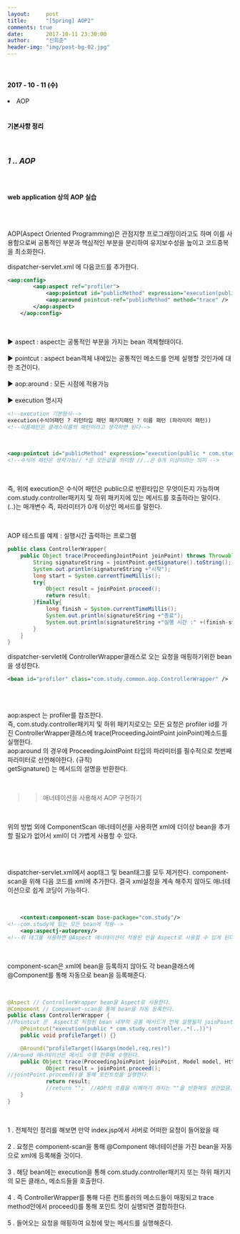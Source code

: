 ```yaml
---
layout:     post
title:      "[Spring] AOP2"
comments: true
date:       2017-10-11 23:30:00
author:     "신희준"
header-img: "img/post-bg-02.jpg"
---
```

<br>
<H4 style ="font-weight:bold; color : black">2017 - 10 - 11 (수)</H4>
<li>AOP</li>

<br>
<H4 style ="font-weight:bold; color:black;">기본사항 정리</H4>
<br>

<h5 style = "font-size: 17px; font-weight : bold;">1 .. AOP</h5>

<br>
<p><b>web application 상의 AOP 실습</b></p>
<br><br>
<p v>AOP(Aspect Oriented Programming)은 관점지향 프로그래밍이라고도 하며 이를 사용함으로써 공통적인 부분과 핵심적인 부분을 분리하여 유지보수성을 높이고 코드중복을 최소화한다.</p>


<p>dispatcher-servlet.xml 에 다음코드를 추가한다.</p>

~~~xml
<aop:config>
		<aop:aspect ref="profiler">
			<aop:pointcut id="publicMethod" expression="execution(public * com.study.controller..*(..))" />
			<aop:around pointcut-ref="publicMethod" method="trace" />
		</aop:aspect>
	</aop:config>
~~~

<br>
<p style="font-size:14px;">
▶ aspect : aspect는 공통적인 부분을 가지는 bean 객체형태이다. <br><br>
▶ pointcut : aspect bean객체 내에있는 공통적인 메소드를 언제 실행할 것인가에 대한 조건이다. <br><br>
▶ aop:around : 모든 시점에 적용가능
<br><br>
▶ execution 명시자

<br>
</p>

~~~xml
<!--execution 기본형식-->
execution(수식어패턴 ? 리턴타입 패턴 패키지패턴 ? 이름 패턴 (파라미터 패턴))
<!--이름패턴은 클래스이름의 패턴이라고 생각하면 된다-->
~~~

<br>

~~~xml
<aop:pointcut id="publicMethod" expression="execution(public * com.study.controller..*(..))" />
<!--수식어 패턴은 생략가능// *은 모든값을 의미함 //..은 0개 이상이라는 의미 -->
~~~

<br>
<p style="font-size:14px;">즉, 위에 execution은 수식어 패턴은 public으로 반환타입은 무엇이든지 가능하며 com.study.controller패키지 및 하위 패키지에 있는 메서드를 호출하라는 말이다. <br>(..)는 매개변수 즉, 파라미터가 0개 이상인 메서드를 말한다.</p>

<br>
<p>AOP 테스트를 예제 : 실행시간 출력하는 프로그램</p>

~~~java
public class ControllerWrapper{
	public Object trace(ProceedingJointPoint joinPoint) throws Throwable{
		String signatureString = jointPoint.getSignature().toString();
		System.out.println(signatureString +"시작");
		long start = System.currentTimeMillis();
		try{
			Object result = joinPoint.proceed();
			return result;
		}finally{
			long finish = System.currentTimeMillis();
			System.out.println(signatureString +"종료");
			System.out.println(signatureString +"실행 시간 :" +(finish-start)+"ms");
		}
	}
}
~~~

<p style="font-size:14px;">dispatcher-servlet에 ControllerWrapper클래스로 오는 요청을 매핑하기위한 bean을 생성한다.</p>

~~~xml
<bean id="profiler" class="com.study.common.aop.ControllerWrapper" />
~~~

<br><br>
<p style="font-size:14px;">aop:aspect 는 profiler를 참조한다. <br>즉, com.study.controller패키지 및 하위 패키지로오는 모든 요청은 profiler id를 가진 ControllerWrapper클래스에 trace(ProceedingJointPoint joinPoint)메소드를 실행한다.
<br>
aop:around 의 경우에
ProceedingJointPoint 타입의 파라미터를 필수적으로 첫번째 파라미터로 선언해야한다. (규칙) <br> getSignature() 는 메서드의 설명을 반환한다.
</p>
<br>

>> 애너테이션을 사용해서 AOP 구현하기

<br>

<p style="font-size:14px;">위의 방법 외에 ComponentScan 애너테이션을 사용하면 xml에 더이상 bean을 추가할 필요가 없어서 xml이 더 가볍게 사용할 수 있다.</p>
<br><br>
<p style="font-size:14px;">dispatcher-servlet.xml에서 aop태그 및 bean태그를 모두 제거한다. component-scan을 위해 다음 코드를 xml에 추가한다. 결국 xml설정을 계속 해주지 않아도 애너테이션으로 쉽게 코딩이 가능하다.</p>
<br>

~~~xml
	<context:component-scan base-package="com.study"/>
<!--com.study에 있는 모든 bean에 적용-->
	<aop:aspectj-autoproxy/>
<!--위 태그를 사용하면 @Aspect 애너테이션이 적용된 빈을 Aspect로 사용할 수 있게 된다.-->
~~~

<br>
<p style="font-size:14px;">component-scan은 xml에 bean을 등록하지 않아도 각 bean클래스에 @Component를 통해 자동으로 bean을 등록해준다. </p>
<br>

~~~java
@Aspect // ControllerWrapper bean을 Aspect로 사용한다.
@Component // Component-scan을 통해 bean을 자동 등록한다.
public class ControllerWrapper {
//Pointcut 은  Aspect로 지정된 bean 내부의 공통 메서드가 언제 실행될지 joinPoint를 지정해주기 위해 사용된다. profileTarget() 메서드는 Pointcut annotation을 위해 만든 껍데기만 있는 메서드이다.
	@Pointcut("execution(public * com.study.controller..*(..))")
	public void profileTarget() {}

	@Around("profileTarget()&&args(model,req,res)")
//Around 애너테이션은 메서드 수행 전후에 수행된다.
	public Object trace(ProceedingJoinPoint joinPoint, Model model, HttpServletRequest req, HttpServletResponse res) throws Throwable {
			Object result = joinPoint.proceed();
//jointPoint.proceed()를 통해 포인트컷을 실행한다.
			return result;
			//return "";  //AOP의 흐름을 이해하기 까지는 ""을 반환해도 상관없음.
	}
}
~~~

<br>
<p>
1 . 전체적인 정리를 해보면 만약 index.jsp에서 서버로 어떠한 요청이 들어왔을 때 <br><br>
2 . 요청은 component-scan을 통해 @Component 애너테이션을 가진 bean을 자동으로 xml에 등록해줄 것이다. <br><br>
3 . 해당 bean에는 execution을 통해 com.study.controller패키지 또는 하위 패키지의 모든 클래스, 메소드들을 호출한다.
<br><br>
4 . 즉 ControllerWrapper를 통해 다른 컨트롤러의 메소드들이 매핑되고 trace method안에서 proceed()를 통해 포인트 컷이 실행되면 결합하한다. <br><br>
5 . 들어오는 요청을 매핑하여 요청에 맞는 메서드를 실행해준다.

  </p>
